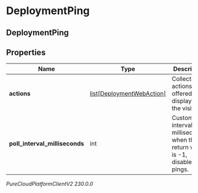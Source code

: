 # DeploymentPing

## DeploymentPing

## Properties

|Name | Type | Description | Notes|
|------------ | ------------- | ------------- | -------------|
| **actions** | [list[DeploymentWebAction]](DeploymentWebAction) | Collection of actions to be offered or displayed to the visitor. | [optional] |
| **poll_interval_milliseconds** | int | Custom poll interval in milliseconds; when the return value is -1, disable pings. | [optional] |



_PureCloudPlatformClientV2 230.0.0_
